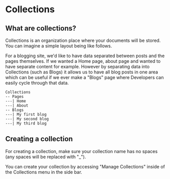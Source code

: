 # Collections

## What are collections?

Collections is an organization place where your documents will be stored. You can imagine a simple layout being like follows.

For a blogging site, we'd like to have data separated between posts and the pages themselves. If we wanted a Home page, about page and wanted to have separate content for example. However by separating data into Collections (such as Blogs) it allows us to have all blog posts in one area which can be useful if we ever make a "Blogs" page where Developers can easily cycle through that data.

```
Collections
-- Pages
---| Home
---| About
-- Blogs
---| My first blog
---| My second blog
---| My third blog
```

## Creating a collection

For creating a collection, make sure your collection name has no spaces (any spaces will be replaced with "_").

You can create your collection by accessing "Manage Collections" inside of the Collections menu in the side bar.